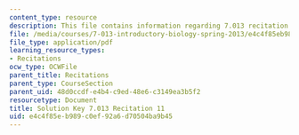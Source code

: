 ```yaml
---
content_type: resource
description: This file contains information regarding 7.013 recitation 11.
file: /media/courses/7-013-introductory-biology-spring-2013/e4c4f85eb989c0ef92a6d70504ba9b45_MIT7_013S12_RecitatSol_11.pdf
file_type: application/pdf
learning_resource_types:
- Recitations
ocw_type: OCWFile
parent_title: Recitations
parent_type: CourseSection
parent_uid: 48d0ccdf-e4b4-c9ed-48e6-c3149ea3b5f2
resourcetype: Document
title: Solution Key 7.013 Recitation 11
uid: e4c4f85e-b989-c0ef-92a6-d70504ba9b45
---
```

